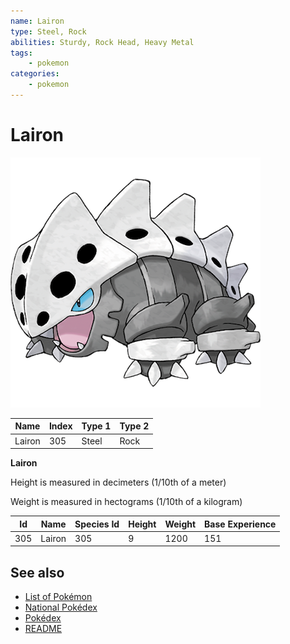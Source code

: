 ```yaml
---
name: Lairon
type: Steel, Rock
abilities: Sturdy, Rock Head, Heavy Metal
tags:
    - pokemon
categories:
    - pokemon
---
```


# Lairon


![Lairon](images/305.png)

| **Name** | **Index** | **Type 1** | **Type 2** |
|----|----|----|----|
| Lairon | 305 | Steel | Rock  |

**Lairon** 


Height is measured in decimeters (1/10th of a meter)

Weight is measured in hectograms (1/10th of a kilogram)

| **Id** | **Name** | **Species Id** | **Height** | **Weight** | **Base Experience** |
|--------|----------|----------------|------------|------------|---------------------|
| 305 | Lairon | 305 | 9 | 1200 | 151 |


## See also

- [List of Pokémon](../pokemon.md)
- [National Pokédex](../national_pokedex.md)
- [Pokédex](../pokedex.md)
- [README](../README.md)
